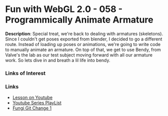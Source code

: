 # Fun with WebGL 2.0 - 058 - Programmically Animate Armature
**Description**:
Special treat, we're back to dealing with armatures (skeletons). Since I couldn't get poses exported from blender, I decided to go a different route. Instead of loading up poses or animations, we're going to write code to manually animate an armature. On top of that, we get to use Bendy, from Valve's the lab as our test subject moving forward with all our armature work. So lets dive in and breath a lil life into bendy.

### Links of Interest


### Links
* [Lesson on Youtube](https://youtu.be/4KKvhkyVwT4)
* [Youtube Series PlayList](https://www.youtube.com/playlist?list=PLMinhigDWz6emRKVkVIEAaePW7vtIkaIF)
* [Fungi Git Change 1](https://github.com/sketchpunk/FunWithWebGL2/commit/da8805a5103ad5d753c6ce4bd610b74e758688d2)
